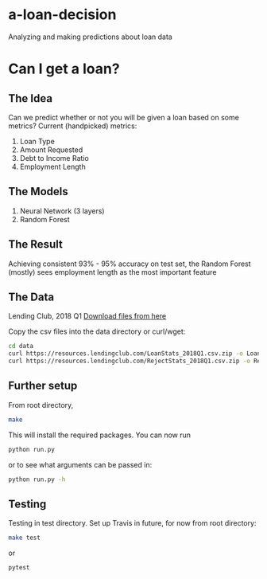 # a-loan-decision
Analyzing and making predictions about loan data

# Can I get a loan?

## The Idea

Can we predict whether or not you will be given a loan based on some metrics?
Current (handpicked) metrics:
1.  Loan Type
2.  Amount Requested
3.  Debt to Income Ratio
4.  Employment Length

## The Models

1.  Neural Network (3 layers)
2.  Random Forest

## The Result

Achieving consistent 93% - 95% accuracy on test set, the Random Forest (mostly) sees employment length as the most important feature

## The Data
Lending Club, 2018 Q1
[Download files from here](https://www.lendingclub.com/info/download-data.action)

Copy the csv files into the data directory or curl/wget:

```bash
cd data
curl https://resources.lendingclub.com/LoanStats_2018Q1.csv.zip -o LoanStats_2018Q1.csv.zip
curl https://resources.lendingclub.com/RejectStats_2018Q1.csv.zip -o RejectStats_2018Q1.csv.zip
```

## Further setup
From root directory,
```bash
make
```
This will install the required packages.
You can now run
```bash
python run.py
```
or to see what arguments can be passed in:
```bash
python run.py -h
```

## Testing
Testing in test directory. Set up Travis in future, for now from root directory:
```bash
make test
```
or

```bash
pytest
```